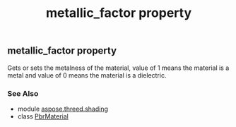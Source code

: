 ﻿---
title: metallic_factor property
second_title: Aspose.3D for Python via .NET API References
description: 
type: docs
weight: 190
url: /python-net/aspose.threed.shading/pbrmaterial/metallic_factor/
is_root: false
---

## metallic_factor property


Gets or sets the metalness of the material, value of 1 means the material is a metal and value of 0 means the material is a dielectric.

### See Also
* module [aspose.threed.shading](../../)
* class [PbrMaterial](/3d/python-net/aspose.threed.shading/pbrmaterial)
